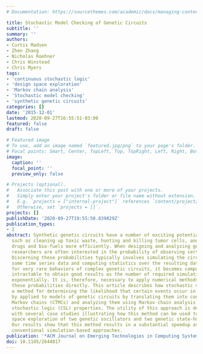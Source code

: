 ```yaml
---
# Documentation: https://sourcethemes.com/academic/docs/managing-content/

title: Stochastic Model Checking of Genetic Circuits
subtitle: ''
summary: ''
authors:
- Curtis Madsen
- Zhen Zhang
- Nicholas Roehner
- Chris Winstead
- Chris Myers
tags:
- 'continuous stochastic logic'
- 'design space exploration'
- 'Markov chain analysis'
- 'Stochastic model checking'
- 'synthetic genetic circuits'
categories: []
date: '2015-12-01'
lastmod: 2020-09-27T16:55:51-03:00
featured: false
draft: false

# Featured image
# To use, add an image named `featured.jpg/png` to your page's folder.
# Focal points: Smart, Center, TopLeft, Top, TopRight, Left, Right, BottomLeft, Bottom, BottomRight.
image:
  caption: ''
  focal_point: ''
  preview_only: false

# Projects (optional).
#   Associate this post with one or more of your projects.
#   Simply enter your project's folder or file name without extension.
#   E.g. `projects = ["internal-project"]` references `content/project/deep-learning/index.md`.
#   Otherwise, set `projects = []`.
projects: []
publishDate: '2020-09-27T19:55:50.839829Z'
publication_types:
- 2
abstract: Synthetic genetic circuits have a number of exciting potential applications
  such as cleaning up toxic waste, hunting and killing tumor cells, and producing
  drugs and bio-fuels more efficiently. When designing and analyzing genetic circuits,
  researchers are often interested in the probability of observing certain behaviors.
  Discerning these probabilities typically involves simulating the circuit to produce
  some time series data and computing statistics over the resulting data. However,
  for very rare behaviors of complex genetic circuits, it becomes computationally
  intractable to obtain good results as the number of required simulation runs grows
  exponentially. It is, therefore, necessary to apply numerical methods to determine
  these probabilities directly. This article describes how stochastic model checking,
  a method for determining the likelihood that certain events occur in a system, can
  by applied to models of genetic circuits by translating them into continuous-time
  Markov chains (CTMCs) and analyzing them using Markov chain analysis to check continuous
  stochastic logic (CSL) properties. The utility of this approach is demonstrated
  with several case studies illustrating how this method can be used to perform design
  space exploration of two genetic oscillators and two genetic state-holding elements.
  Our results show that this method results in a substantial speedup as compared with
  conventional simulation-based approaches.
publication: '*ACM Journal on Emerging Technologies in Computing Systems*'
doi: 10.1145/2644817
---
```

